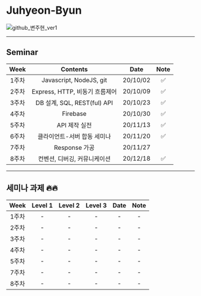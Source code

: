 # Juhyeon-Byun
![github_변주현_ver1](https://user-images.githubusercontent.com/29723695/135609714-3a2fc60d-720c-4f11-91fc-bddf849c8d7e.png)

---

## Seminar

| Week  |            Contents            |   Date   | Note |
| :---: | :----------------------------: | :------: | :--: |
| 1주차 |    Javascript, NodeJS, git     | 20/10/02 |  ✅  |
| 2주차 | Express, HTTP, 비동기 흐름제어 | 20/10/09 |  ✅  |
| 3주차 |  DB 설계, SQL, REST(ful) API   | 20/10/23 |  ✅  |
| 4주차 |            Firebase            | 20/10/30 |  ✅  |
| 5주차 |         API 제작 실전          | 20/11/13 |  ✅  |
| 6주차 |  클라이언트-서버 합동 세미나   | 20/11/20 |  ✅  |
| 7주차 |         Response 가공          | 20/11/27 |      |
| 8주차 |  컨벤션, 디버깅, 커뮤니케이션  | 20/12/18 |  ✅  |

--------

## 세미나 과제 🔥🔥

| Week  | Level 1 | Level 2 | Level 3 | Date | Note |
| :---: | :-----: | :-----: | :-----: | :--: | :--: |
| 1주차 |    -    |    -    |    -    |  -   |  -   |
| 2주차 |    -    |    -    |    -    |  -   |  -   |
| 3주차 |    -    |    -    |    -    |  -   |  -   |
| 4주차 |    -    |    -    |    -    |  -   |  -   |
| 5주차 |    -    |    -    |    -    |  -   |  -   |
| 7주차 |    -    |    -    |    -    |  -   |  -   |
| 8주차 |    -    |    -    |    -    |  -   |  -   |

